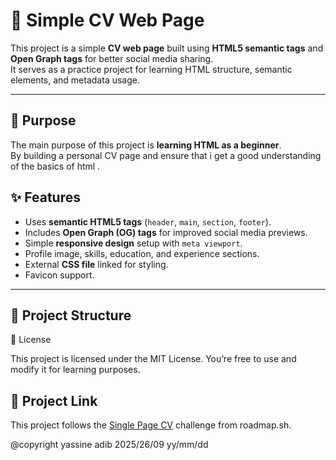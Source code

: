 # 📄 Simple CV Web Page

This project is a simple **CV web page** built using **HTML5 semantic tags** and **Open Graph tags** for better social media sharing.  
It serves as a practice project for learning HTML structure, semantic elements, and metadata usage.

---

## 🎯 Purpose

The main purpose of this project is **learning HTML as a beginner**.  
By building a personal CV page and ensure that i get a good understanding of the basics of html .

## ✨ Features

- Uses **semantic HTML5 tags** (`header`, `main`, `section`, `footer`).
- Includes **Open Graph (OG) tags** for improved social media previews.
- Simple **responsive design** setup with `meta viewport`.
- Profile image, skills, education, and experience sections.
- External **CSS file** linked for styling.
- Favicon support.

---

## 📂 Project Structure

📄 License

This project is licensed under the MIT License.
You’re free to use and modify it for learning purposes.

## 📝 Project Link
This project follows the [Single Page CV](https://roadmap.sh/projects/single-page-cv) challenge from roadmap.sh.


@copyright yassine adib 2025/26/09 yy/mm/dd
